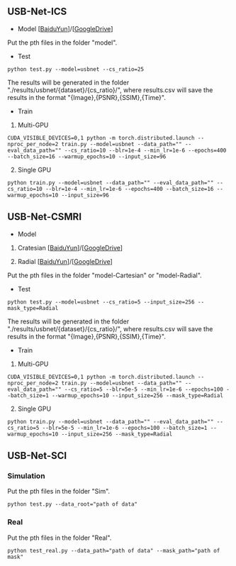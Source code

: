 ## USB-Net-ICS

- Model
[[BaiduYun](https://pan.baidu.com/s/1A2PmB2PzGZeJhmSL19_rlg?pwd=owur)]/[[GoogleDrive](https://drive.google.com/drive/folders/1CjDM0wmbFf_TCgosQRVXiMgePAKOoU0F?usp=drive_link)]

Put the pth files in the folder "model".

- Test
```
python test.py --model=usbnet --cs_ratio=25
```
The results will be generated in the folder "./results/usbnet/{dataset}/{cs_ratio}/",
where results.csv will save the results in the format "{Image},{PSNR},{SSIM},{Time}".

- Train

1. Multi-GPU
```
CUDA_VISIBLE_DEVICES=0,1 python -m torch.distributed.launch --nproc_per_node=2 train.py --model=usbnet --data_path="" --eval_data_path="" --cs_ratio=10 --blr=1e-4 --min_lr=1e-6 --epochs=400 --batch_size=16 --warmup_epochs=10 --input_size=96
```
2. Single GPU
```
python train.py --model=usbnet --data_path="" --eval_data_path="" --cs_ratio=10 --blr=1e-4 --min_lr=1e-6 --epochs=400 --batch_size=16 --warmup_epochs=10 --input_size=96
```

## USB-Net-CSMRI

- Model
1. Cratesian
[[BaiduYun](https://pan.baidu.com/s/1syIucEFo92_1yLD3OdwzHg?pwd=tuqu)]/[[GoogleDrive](https://drive.google.com/drive/folders/1UlWixkmW3YRxObouhy4cQX3UbTjhRnkp?usp=sharing)]

2. Radial
[[BaiduYun](https://pan.baidu.com/s/1tk7xiu5-WTMj-cT94cw2Vg?pwd=nbhr)]/[[GoogleDrive](https://drive.google.com/drive/folders/1FUGob2nl-jstB34NyJa1i7KISBrMUhBC?usp=sharing)]

Put the pth files in the folder "model-Cartesian" or "model-Radial".

- Test
```
python test.py --model=usbnet --cs_ratio=5 --input_size=256 --mask_type=Radial
```
The results will be generated in the folder "./results/usbnet/{dataset}/{cs_ratio}/",
where results.csv will save the results in the format "{Image},{PSNR},{SSIM},{Time}".

- Train

1. Multi-GPU
```
CUDA_VISIBLE_DEVICES=0,1 python -m torch.distributed.launch --nproc_per_node=2 train.py --model=usbnet --data_path="" --eval_data_path="" --cs_ratio=5 --blr=5e-5 --min_lr=1e-6 --epochs=100 --batch_size=1 --warmup_epochs=10 --input_size=256 --mask_type=Radial
```
2. Single GPU
```
python train.py --model=usbnet --data_path="" --eval_data_path="" --cs_ratio=5 --blr=5e-5 --min_lr=1e-6 --epochs=100 --batch_size=1 --warmup_epochs=10 --input_size=256 --mask_type=Radial
```

## USB-Net-SCI
### Simulation
Put the pth files in the folder "Sim".
```
python test.py --data_root="path of data"
```
### Real
Put the pth files in the folder "Real".
```
python test_real.py --data_path="path of data" --mask_path="path of mask"
```
